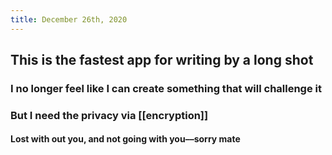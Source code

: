 ```yaml
---
title: December 26th, 2020
---
```


## This is the fastest app for writing by a long shot
### I no longer feel like I can create something that will challenge it

### But I need the privacy via [[encryption]]
#### Lost with out you, and not going with you––sorry mate
